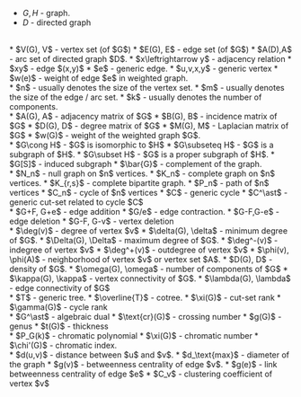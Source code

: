 * $G, H$ - graph.
* $D$ - directed graph
<br>
* $V(G), V$ - vertex set (of $G$)
* $E(G), E$ - edge set (of $G$)
* $A(D),A$ - arc set of directed graph $D$.
* $x\leftrightarrow y$ - adjacency relation
* $xy$ - edge $(x,y)$
* $e$ - generic edge.
* $u,v,x,y$ - generic vertex
* $w(e)$ - weight of edge $e$ in weighted graph.
<br>
* $n$ - usually denotes the size of the vertex set.
* $m$ - usually denotes the size of the edge / arc set.
* $k$ - usually denotes the number of components.
<br>
* $A(G), A$ - adjacency matrix of $G$
* $B(G), B$ - incidence matrix of $G$
* $D(G), D$ - degree matrix of $G$
* $M(G), M$ - Laplacian matrix of $G$
* $w(G)$ - weight of the weighted graph $G$.
<br>
* $G\cong H$ - $G$ is isomorphic to $H$
* $G\subseteq H$ - $G$ is a subgraph of $H$.
* $G\subset H$ - $G$ is a proper subgraph of $H$.
* $G[S]$ - induced subgraph
* $\bar{G}$ - complement of the graph.
<br>
* $N_n$ - null graph on $n$ vertices.
* $K_n$ - complete graph on $n$ vertices.
* $K_{r,s}$ - complete bipartite graph.
* $P_n$ - path of $n$ vertices
* $C_n$ - cycle of $n$ vertices
* $C$ - generic cycle
* $C^\ast$ - generic cut-set related to cycle $C$
<br>
* $G+F, G+e$ - edge addition
* $G/e$ - edge contraction.
* $G-F,G-e$ - edge deletion
* $G-F, G-v$ - vertex deletion
<br> 
* $\deg(v)$ - degree of vertex $v$
* $\delta(G), \delta$ - minimum degree of $G$.
* $\Delta(G), \Delta$ - maximum degree of $G$.
* $\deg^-(v)$ - indegree of vertex $v$
* $\deg^+(v)$ - outdegree of vertex $v$
* $\phi(v), \phi(A)$ - neighborhood of vertex $v$ or vertex set $A$.
* $D(G), D$ - density of $G$.
* $\omega(G), \omega$ - number of components of $G$
* $\kappa(G), \kappa$ - vertex connectivity of $G$.
* $\lambda(G), \lambda$ - edge connectivity of $G$
<br>
* $T$ - generic tree.
* $\overline{T}$ - cotree.
* $\xi(G)$ - cut-set rank
* $\gamma(G)$ - cycle rank
<br>
* $G^\ast$ - algebraic dual
* $\text{cr}(G)$ - crossing number
* $g(G)$ - genus
* $t(G)$ - thickness
<br>
* $P_G(k)$ - chromatic polynomial
* $\xi(G)$ - chromatic number
* $\chi'(G)$ - chromatic index.
<br>
* $d(u,v)$ - distance between $u$ and $v$.
* $d_\text{max}$  - diameter of the graph
* $g(v)$ - betweenness centrality of edge $v$.
* $g(e)$ - link betweenness centrality of edge $e$
* $C_v$ - clustering coefficient of vertex $v$